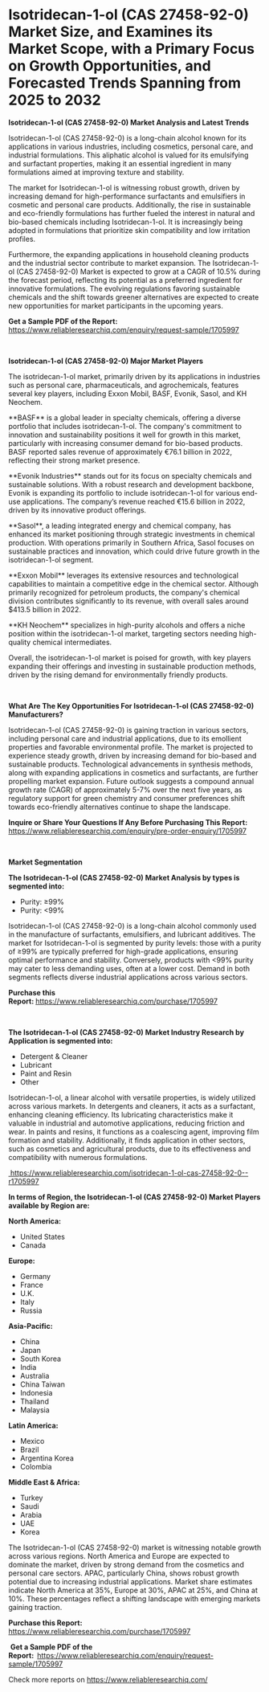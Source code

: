 <p><h1>Isotridecan-1-ol (CAS 27458-92-0) Market Size, and Examines its Market Scope, with a Primary Focus on Growth Opportunities, and Forecasted Trends Spanning from 2025 to 2032</h1></p><p><strong>Isotridecan-1-ol (CAS 27458-92-0) Market Analysis and Latest Trends</strong></p>
<p><p>Isotridecan-1-ol (CAS 27458-92-0) is a long-chain alcohol known for its applications in various industries, including cosmetics, personal care, and industrial formulations. This aliphatic alcohol is valued for its emulsifying and surfactant properties, making it an essential ingredient in many formulations aimed at improving texture and stability.</p><p>The market for Isotridecan-1-ol is witnessing robust growth, driven by increasing demand for high-performance surfactants and emulsifiers in cosmetic and personal care products. Additionally, the rise in sustainable and eco-friendly formulations has further fueled the interest in natural and bio-based chemicals including Isotridecan-1-ol. It is increasingly being adopted in formulations that prioritize skin compatibility and low irritation profiles.</p><p>Furthermore, the expanding applications in household cleaning products and the industrial sector contribute to market expansion. The Isotridecan-1-ol (CAS 27458-92-0) Market is expected to grow at a CAGR of 10.5% during the forecast period, reflecting its potential as a preferred ingredient for innovative formulations. The evolving regulations favoring sustainable chemicals and the shift towards greener alternatives are expected to create new opportunities for market participants in the upcoming years.</p></p>
<p><strong>Get a Sample PDF of the Report:&nbsp;</strong> <a href="https://www.reliableresearchiq.com/enquiry/request-sample/1705997?utm_campaign=1842&utm_medium=2&utm_source=Github&utm_content=ia&utm_term=10012025&utm_id=isotridecan-1-ol-cas-27458-92-0">https://www.reliableresearchiq.com/enquiry/request-sample/1705997</a></p>
<p>&nbsp;</p>
<p><strong>Isotridecan-1-ol (CAS 27458-92-0) Major Market Players</strong></p>
<p><p>The isotridecan-1-ol market, primarily driven by its applications in industries such as personal care, pharmaceuticals, and agrochemicals, features several key players, including Exxon Mobil, BASF, Evonik, Sasol, and KH Neochem. </p><p>**BASF** is a global leader in specialty chemicals, offering a diverse portfolio that includes isotridecan-1-ol. The company's commitment to innovation and sustainability positions it well for growth in this market, particularly with increasing consumer demand for bio-based products. BASF reported sales revenue of approximately €76.1 billion in 2022, reflecting their strong market presence.</p><p>**Evonik Industries** stands out for its focus on specialty chemicals and sustainable solutions. With a robust research and development backbone, Evonik is expanding its portfolio to include isotridecan-1-ol for various end-use applications. The company’s revenue reached €15.6 billion in 2022, driven by its innovative product offerings.</p><p>**Sasol**, a leading integrated energy and chemical company, has enhanced its market positioning through strategic investments in chemical production. With operations primarily in Southern Africa, Sasol focuses on sustainable practices and innovation, which could drive future growth in the isotridecan-1-ol segment.</p><p>**Exxon Mobil** leverages its extensive resources and technological capabilities to maintain a competitive edge in the chemical sector. Although primarily recognized for petroleum products, the company's chemical division contributes significantly to its revenue, with overall sales around $413.5 billion in 2022.</p><p>**KH Neochem** specializes in high-purity alcohols and offers a niche position within the isotridecan-1-ol market, targeting sectors needing high-quality chemical intermediates.</p><p>Overall, the isotridecan-1-ol market is poised for growth, with key players expanding their offerings and investing in sustainable production methods, driven by the rising demand for environmentally friendly products.</p></p>
<p>&nbsp;</p>
<p><strong>What Are The Key Opportunities For Isotridecan-1-ol (CAS 27458-92-0) Manufacturers?</strong></p>
<p><p>Isotridecan-1-ol (CAS 27458-92-0) is gaining traction in various sectors, including personal care and industrial applications, due to its emollient properties and favorable environmental profile. The market is projected to experience steady growth, driven by increasing demand for bio-based and sustainable products. Technological advancements in synthesis methods, along with expanding applications in cosmetics and surfactants, are further propelling market expansion. Future outlook suggests a compound annual growth rate (CAGR) of approximately 5-7% over the next five years, as regulatory support for green chemistry and consumer preferences shift towards eco-friendly alternatives continue to shape the landscape.</p></p>
<p><strong>Inquire or Share Your Questions If Any Before Purchasing This Report:</strong> <a href="https://www.reliableresearchiq.com/enquiry/pre-order-enquiry/1705997?utm_campaign=1842&utm_medium=2&utm_source=Github&utm_content=ia&utm_term=10012025&utm_id=isotridecan-1-ol-cas-27458-92-0">https://www.reliableresearchiq.com/enquiry/pre-order-enquiry/1705997</a></p>
<p>&nbsp;</p>
<p><strong>Market Segmentation</strong></p>
<p><strong>The Isotridecan-1-ol (CAS 27458-92-0) Market Analysis by types is segmented into:</strong></p>
<p><ul><li>Purity: ≥99%</li><li>Purity: <99%</li></ul></p>
<p><p>Isotridecan-1-ol (CAS 27458-92-0) is a long-chain alcohol commonly used in the manufacture of surfactants, emulsifiers, and lubricant additives. The market for Isotridecan-1-ol is segmented by purity levels: those with a purity of ≥99% are typically preferred for high-grade applications, ensuring optimal performance and stability. Conversely, products with <99% purity may cater to less demanding uses, often at a lower cost. Demand in both segments reflects diverse industrial applications across various sectors.</p></p>
<p><strong>Purchase this Report:&nbsp;</strong><a href="https://www.reliableresearchiq.com/purchase/1705997?utm_campaign=1842&utm_medium=2&utm_source=Github&utm_content=ia&utm_term=10012025&utm_id=isotridecan-1-ol-cas-27458-92-0">https://www.reliableresearchiq.com/purchase/1705997</a></p>
<p>&nbsp;</p>
<p><strong>The Isotridecan-1-ol (CAS 27458-92-0) Market Industry Research by Application is segmented into:</strong></p>
<p><ul><li>Detergent & Cleaner</li><li>Lubricant</li><li>Paint and Resin</li><li>Other</li></ul></p>
<p><p>Isotridecan-1-ol, a linear alcohol with versatile properties, is widely utilized across various markets. In detergents and cleaners, it acts as a surfactant, enhancing cleaning efficiency. Its lubricating characteristics make it valuable in industrial and automotive applications, reducing friction and wear. In paints and resins, it functions as a coalescing agent, improving film formation and stability. Additionally, it finds application in other sectors, such as cosmetics and agricultural products, due to its effectiveness and compatibility with numerous formulations.</p></p>
<p><a href="https://www.reliableresearchiq.com/isotridecan-1-ol-cas-27458-92-0--r1705997?utm_campaign=1842&utm_medium=2&utm_source=Github&utm_content=ia&utm_term=10012025&utm_id=isotridecan-1-ol-cas-27458-92-0">&nbsp;https://www.reliableresearchiq.com/isotridecan-1-ol-cas-27458-92-0--r1705997</a></p>
<p><strong>In terms of Region, the Isotridecan-1-ol (CAS 27458-92-0) Market Players available by Region are:</strong></p>
<p>
    <p> <strong> North America: </strong>
        <ul>
            <li>United States</li>
            <li>Canada</li>
        </ul>
        </p> 
    <p> <strong> Europe: </strong>
        <ul>
            <li>Germany</li>
            <li>France</li>
            <li>U.K.</li>
            <li>Italy</li>
            <li>Russia</li>
        </ul>
        </p> 
    <p> <strong> Asia-Pacific: </strong>
        <ul>
            <li>China</li>
            <li>Japan</li>
            <li>South Korea</li>
            <li>India</li>
            <li>Australia</li>
            <li>China Taiwan</li>
            <li>Indonesia</li>
            <li>Thailand</li>
            <li>Malaysia</li>
        </ul>
        </p> 
    <p> <strong> Latin America: </strong>
        <ul>
            <li>Mexico</li>
            <li>Brazil</li>
            <li>Argentina Korea</li>
            <li>Colombia</li>
        </ul>
        </p> 
    <p> <strong> Middle East & Africa: </strong>
        <ul>
            <li>Turkey</li>
            <li>Saudi</li>
            <li>Arabia</li>
            <li>UAE</li>
            <li>Korea</li>
        </ul>
    </p>
    </p>
<p><p>The Isotridecan-1-ol (CAS 27458-92-0) market is witnessing notable growth across various regions. North America and Europe are expected to dominate the market, driven by strong demand from the cosmetics and personal care sectors. APAC, particularly China, shows robust growth potential due to increasing industrial applications. Market share estimates indicate North America at 35%, Europe at 30%, APAC at 25%, and China at 10%. These percentages reflect a shifting landscape with emerging markets gaining traction.</p></p>
<p><strong>Purchase this Report: </strong><a href="https://www.reliableresearchiq.com/purchase/1705997?utm_campaign=1842&utm_medium=2&utm_source=Github&utm_content=ia&utm_term=10012025&utm_id=isotridecan-1-ol-cas-27458-92-0">https://www.reliableresearchiq.com/purchase/1705997</a></p>
<p>&nbsp;<strong>Get a Sample PDF of the Report:&nbsp;&nbsp;</strong><a href="https://www.reliableresearchiq.com/enquiry/request-sample/1705997?utm_campaign=1842&utm_medium=2&utm_source=Github&utm_content=ia&utm_term=10012025&utm_id=isotridecan-1-ol-cas-27458-92-0">https://www.reliableresearchiq.com/enquiry/request-sample/1705997</a></p>
<p><strong></strong></p>
<p>Check more reports on <a href="https://www.reliableresearchiq.com/?utm_campaign=1842&utm_medium=2&utm_source=Github&utm_content=ia&utm_term=10012025&utm_id=isotridecan-1-ol-cas-27458-92-0">https://www.reliableresearchiq.com/</a></p>